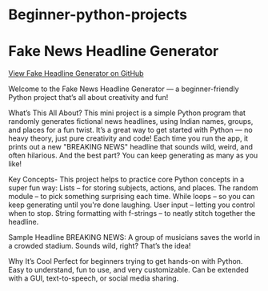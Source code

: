 # Beginner-python-projects

# Fake News Headline Generator 

<a href="https://github.com/Maryadajain/Beginner-python-projects/blob/main/Fake_Headline_Generator.py">View Fake Headline Generator on GitHub</a>

Welcome to the Fake News Headline Generator — a beginner-friendly Python project that’s all about creativity and fun!

What’s This All About?
This mini project is a simple Python program that randomly generates fictional news headlines, using Indian names, groups, and places for a fun twist. It’s a great way to get started with Python — no heavy theory, just pure creativity and code!
Each time you run the app, it prints out a new "BREAKING NEWS" headline that sounds wild, weird, and often hilarious. And the best part? You can keep generating as many as you like!

Key Concepts-
This project helps to practice core Python concepts in a super fun way:
Lists – for storing subjects, actions, and places.
The random module – to pick something surprising each time.
While loops – so you can keep generating until you're done laughing.
User input – letting you control when to stop.
String formatting with f-strings – to neatly stitch together the headline.

Sample Headline
BREAKING NEWS: A group of musicians saves the world in a crowded stadium.
Sounds wild, right? That’s the idea!

Why It’s Cool
Perfect for beginners trying to get hands-on with Python.
Easy to understand, fun to use, and very customizable.
Can be extended with a GUI, text-to-speech, or social media sharing.
